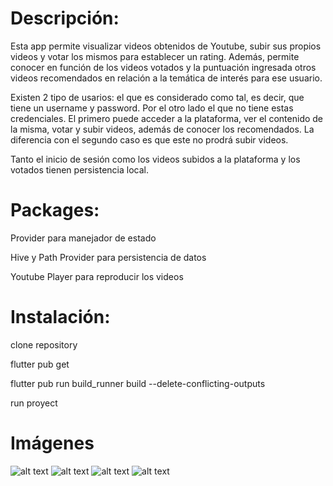 # Descripción:
 
 Esta app permite visualizar videos obtenidos de Youtube, subir sus propios videos y votar los mismos para establecer un rating. 
 Además, permite conocer en función de los videos votados y la puntuación ingresada otros videos recomendados en relación a la temática de 
 interés para ese usuario.
 
 Existen 2 tipo de usarios: el que es considerado como tal, es decir, que tiene un username y password. Por el otro lado el que no tiene estas credenciales.
 El primero puede acceder a la plataforma, ver el contenido de la misma, votar  y subir videos, además de conocer los recomendados.
 La diferencia con el segundo caso es que este no prodrá subir videos.

Tanto el inicio de sesión como los videos subidos a la plataforma y los votados tienen persistencia local.

# Packages:
Provider para manejador de estado

Hive y Path Provider para persistencia de datos

Youtube Player para reproducir los videos



# Instalación:

clone repository

flutter pub get

flutter pub run build_runner build --delete-conflicting-outputs

run proyect




# Imágenes

![alt text](https://github.com/luiscisneros356/ReproductorDeVideos/blob/main/imagenes_git/home.png)
![alt text](https://github.com/luiscisneros356/ReproductorDeVideos/blob/main/imagenes_git/recomended_video.png)
![alt text](https://github.com/luiscisneros356/ReproductorDeVideos/blob/main/imagenes_git/update_video.png)
![alt text]( https://github.com/luiscisneros356/ReproductorDeVideos/blob/main/imagenes_git/login.png)
